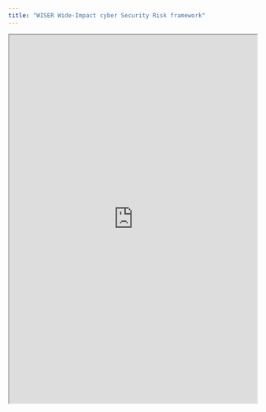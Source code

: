 ```yaml
---
title: "WISER Wide-Impact cyber Security Risk framework"
---
```



<iframe height="750" width="100%" src="https://ewelton.github.io/ktest/wiki.html#WISER%20Wide-Impact%20cyber%20Security%20Risk%20framework"></iframe>

